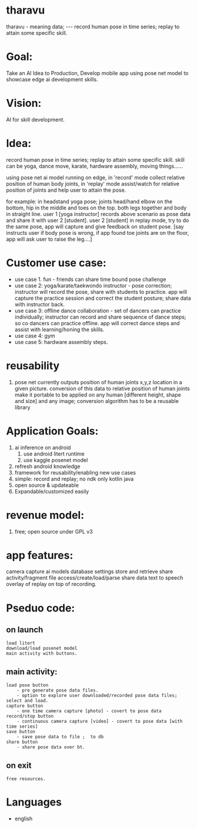 # tharavu
tharavu - meaning data; --- record human pose in time series; replay to attain some specific skill.

# Goal:
 
Take an AI Idea to Production, Develop mobile app using pose net model to showcase edge ai development skills.

# Vision:

AI for skill development.

# Idea:

record human pose in time series; replay to attain some specific skill. 
skill can be yoga, dance move, karate, hardware assembly, moving things......

using pose net ai model running on edge, in 'record' mode collect relative position of human body joints, in 'replay' mode assist/watch for relative position of joints and help user to attain the pose. 

for example: in headstand yoga pose; joints head/hand elbow on the bottom, hip in the middle and toes on the top. both legs together and body in straight line.
user 1 [yoga instructor] records above scenario as pose data and share it with user 2 [student].
user 2 [student] in replay mode, try to do the same pose, app will capture and give feedback on student pose. [say instructs user if body pose is wrong, if app found toe joints are on the floor, app will ask user to raise the leg....]


# Customer use case:

* use case 1. fun - friends can share time bound pose challenge 
* use case 2: yoga/karate/taekwondo instructor - pose correction; instructor will record the pose, share with students to practice. app will capture the practice session and correct the student posture; share data with instructor back.
* use case 3: offline dance collaboration - set of dancers can practice individually; instructor can record and share sequence of dance steps; so co dancers can practice offline. app will correct dance steps and assist with learning/honing the skills.
* use case 4: gym 
* use case 5: hardware assembly steps.


# reusability
 1. pose net currently outputs position of human joints x,y,z location in a given picture. 
conversion of this data to relative position of human joints make it portable to be applied on any human [different height, shape and size] and any image; 
conversion algorithm has to be a reusable library


# Application Goals:

1. ai inference on android
	1. use android litert runtime
	2. use kaggle posenet model
2. refresh android knowledge
3. framework for reusability/enabling new use cases
4. simple: record and replay; no ndk only kotlin java
5. open source  & updateable
6. Expandable/customized easily 


# revenue model:

1. free; open source under GPL v3


# app features:

 camera capture
 ai models
 database
 settings store and retrieve
 share
 activity/fragment
 file access/create/load/parse
 share data
 text to speech
 overlay of replay on top of recording.

# Pseduo code:

## on launch
	load litert
	download/load posenet model
	main activity with buttons.

## main activity:
	load pose button
		- pre generate pose data files.
		- option to explore user downloaded/recorded pose data files; select and load.
	capture button
		- one time camera capture [photo] - covert to pose data
	record/stop button
		- continuous camera capture [video] - covert to pose data [with time series]
	save button
		- save pose data to file ;  to db
	share button
		- share pose data over bt.

## on exit
	free resources.


# Languages
 * english

